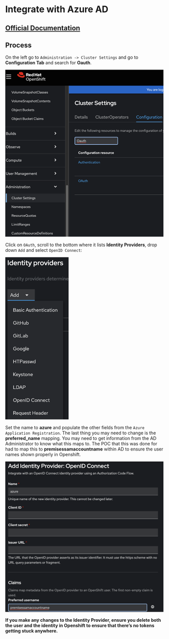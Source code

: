 # Integrate with Azure AD

## [Official Documentation](https://docs.openshift.com/container-platform/4.14/authentication/identity_providers/configuring-oidc-identity-provider.html)

## Process

On the left go to `Administration -> Cluster Settings` and go to **Configuration Tab** and search for **Oauth**.

<img src="/images/azure_image_1.png" alt="drawing" width="500">



Click on `OAuth`, scroll to the bottom where it lists **Identity Providers**, drop down `Add` and select `OpenID Connect`:

<img src="/images/azure_image_2.png" alt="drawing" width="200">


Set the name to **azure** and populate the other fields from the `Azure Application Registration`.  The last thing you may need to change is the **preferred_name** mapping.  You may need to get information from the AD Administrator to know what this maps to.  The POC that this was done for had to map this to **premisessamaccountname** within AD to ensure the user names shown properly in Openshift.


<img src="/images/azure_image_3.png" alt="drawing" width="500">

**If you make any changes to the Identity Provider, ensure you delete both the user and the identity in Openshift to ensure that there’s no tokens getting stuck anywhere.**